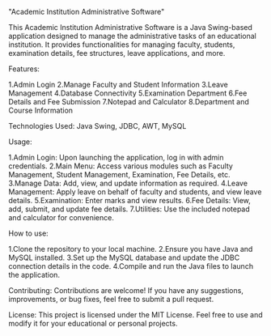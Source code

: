 "Academic Institution Administrative Software"

This Academic Institution Administrative Software is a Java Swing-based application designed to manage the administrative tasks of an educational institution. It provides functionalities for managing faculty, students, examination details, fee structures, leave applications, and more.

Features:

1.Admin Login
2.Manage Faculty and Student Information
3.Leave Management
4.Database Connectivity
5.Examination Department
6.Fee Details and Fee Submission
7.Notepad and Calculator
8.Department and Course Information

Technologies Used: Java Swing, JDBC, AWT, MySQL

Usage:

1.Admin Login: Upon launching the application, log in with admin credentials.
2.Main Menu: Access various modules such as Faculty Management, Student Management, 
  Examination, Fee Details, etc.
3.Manage Data: Add, view, and update information as required.
4.Leave Management: Apply leave on behalf of faculty and students, and view leave details.
5.Examination: Enter marks and view results.
6.Fee Details: View, add, submit, and update fee details.
7.Utilities: Use the included notepad and calculator for convenience.

How to use:

1.Clone the repository to your local machine.
2.Ensure you have Java and MySQL installed.
3.Set up the MySQL database and update the JDBC connection details in the code.
4.Compile and run the Java files to launch the application.

Contributing: Contributions are welcome! If you have any suggestions, improvements, or bug 
fixes, feel free to submit a pull request.

License: This project is licensed under the MIT License. Feel free to use and modify it for your educational or personal projects.
